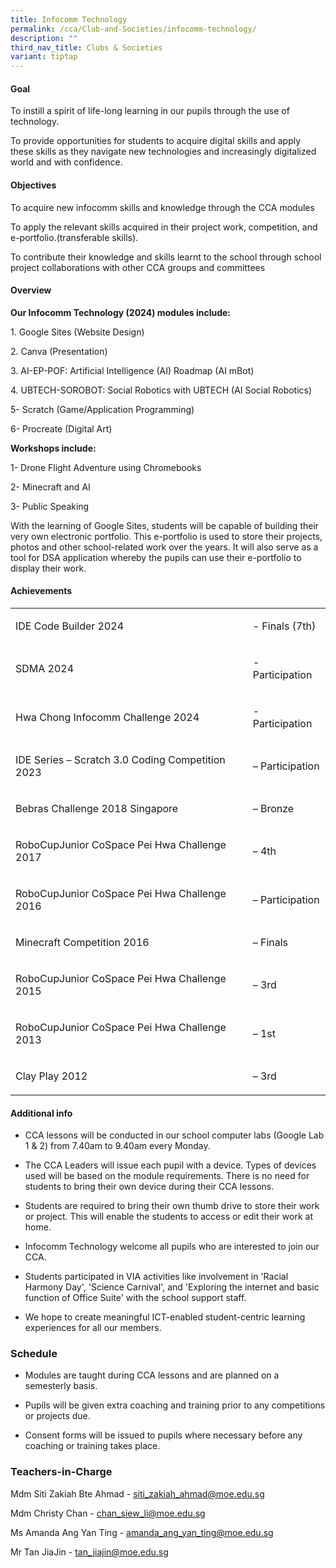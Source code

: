 ```yaml
---
title: Infocomm Technology
permalink: /cca/Club-and-Societies/infocomm-technology/
description: ""
third_nav_title: Clubs & Societies
variant: tiptap
---
```

<h4>Goal</h4>
<p>To instill a spirit of life-long learning in our pupils through the use
of technology.</p>
<p>To provide opportunities for students to acquire digital skills and apply
these skills as they navigate new technologies and increasingly digitalized
world and with confidence.</p>
<h4>Objectives</h4>
<p>To acquire new infocomm skills and knowledge through the CCA modules</p>
<p>To apply the relevant skills acquired in their project work, competition,
and e-portfolio.(transferable skills).</p>
<p>To contribute their knowledge and skills learnt to the school through
school project collaborations with other CCA groups and committees</p>
<h4>Overview</h4>
<p><strong>Our Infocomm Technology (2024) modules include:</strong>
</p>
<p>1. Google Sites (Website Design)</p>
<p>2. Canva (Presentation)</p>
<p>3. AI-EP-POF: Artificial Intelligence (AI) Roadmap (AI mBot)</p>
<p>4. UBTECH-SOROBOT: Social Robotics with UBTECH (AI Social Robotics)</p>
<p>5- Scratch (Game/Application Programming)</p>
<p>6- Procreate (Digital Art)</p>
<p><strong>Workshops include:</strong>
</p>
<p>1- Drone Flight Adventure using Chromebooks</p>
<p>2- Minecraft and AI</p>
<p>3- Public Speaking</p>
<p>With the learning of Google Sites, students will be capable of building
their very own electronic portfolio. This e-portfolio is used to store
their projects, photos and other school-related work over the years. It
will also serve as a tool for DSA application whereby the pupils can use
their e-portfolio to display their work.</p>
<h4>Achievements</h4>
<table style="minWidth: 50px">
<colgroup>
<col>
<col>
</colgroup>
<tbody>
<tr>
<td rowspan="1" colspan="1">
<p>IDE Code Builder 2024</p>
</td>
<td rowspan="1" colspan="1">
<p>- Finals (7th)</p>
</td>
</tr>
<tr>
<td rowspan="1" colspan="1">
<p>SDMA 2024</p>
</td>
<td rowspan="1" colspan="1">
<p>- Participation</p>
</td>
</tr>
<tr>
<td rowspan="1" colspan="1">
<p>Hwa Chong Infocomm Challenge 2024</p>
</td>
<td rowspan="1" colspan="1">
<p>- Participation</p>
</td>
</tr>
<tr>
<td rowspan="1" colspan="1">
<p>IDE Series – Scratch 3.0 Coding Competition 2023</p>
</td>
<td rowspan="1" colspan="1">
<p>– Participation</p>
</td>
</tr>
<tr>
<td rowspan="1" colspan="1">
<p>Bebras Challenge 2018 Singapore</p>
</td>
<td rowspan="1" colspan="1">
<p>– Bronze</p>
</td>
</tr>
<tr>
<td rowspan="1" colspan="1">
<p>RoboCupJunior CoSpace Pei Hwa Challenge 2017</p>
</td>
<td rowspan="1" colspan="1">
<p>– 4th</p>
</td>
</tr>
<tr>
<td rowspan="1" colspan="1">
<p>RoboCupJunior CoSpace Pei Hwa Challenge 2016</p>
</td>
<td rowspan="1" colspan="1">
<p>– Participation</p>
</td>
</tr>
<tr>
<td rowspan="1" colspan="1">
<p>Minecraft Competition 2016</p>
</td>
<td rowspan="1" colspan="1">
<p>– Finals</p>
</td>
</tr>
<tr>
<td rowspan="1" colspan="1">
<p>RoboCupJunior CoSpace Pei Hwa Challenge 2015</p>
</td>
<td rowspan="1" colspan="1">
<p>– 3rd</p>
</td>
</tr>
<tr>
<td rowspan="1" colspan="1">
<p>RoboCupJunior CoSpace Pei Hwa Challenge 2013</p>
</td>
<td rowspan="1" colspan="1">
<p>– 1st</p>
</td>
</tr>
<tr>
<td rowspan="1" colspan="1">
<p>Clay Play 2012</p>
</td>
<td rowspan="1" colspan="1">
<p>– 3rd</p>
</td>
</tr>
</tbody>
</table>
<p></p>
<h4>Additional info</h4>
<ul data-tight="true" class="tight">
<li>
<p>CCA lessons will be conducted in our school computer labs (Google Lab
1 &amp; 2) from 7.40am to 9.40am every Monday.</p>
</li>
<li>
<p>The CCA Leaders will issue each pupil with a device. Types of devices
used will be based on the module requirements. There is no need for students
to bring their own device during their CCA lessons.</p>
</li>
<li>
<p>Students are required to bring their own thumb drive to store their work
or project. This will enable the students to access or edit their work
at home.</p>
</li>
<li>
<p>Infocomm Technology welcome all pupils who are interested to join our
CCA.</p>
</li>
<li>
<p>Students participated in VIA activities like involvement in 'Racial Harmony
Day', 'Science Carnival', and 'Exploring the internet and basic function
of Office Suite' with the school support staff.</p>
</li>
<li>
<p>We hope to create meaningful ICT-enabled student-centric learning experiences
for all our members.</p>
</li>
</ul>
<h3>Schedule</h3>
<ul data-tight="true" class="tight">
<li>
<p>Modules are taught during CCA lessons and are planned on a semesterly
basis.</p>
</li>
<li>
<p>Pupils will be given extra coaching and training prior to any competitions
or projects due.</p>
</li>
<li>
<p>Consent forms will be issued to pupils where necessary before any coaching
or training takes place.</p>
</li>
</ul>
<h3>Teachers-in-Charge</h3>
<p>Mdm Siti Zakiah Bte Ahmad - <a href="mailto:siti_zakiah_ahmad@moe.edu.sg" rel="noopener noreferrer nofollow" target="_blank">siti_zakiah_ahmad@moe.edu.sg</a>
</p>
<p>Mdm Christy Chan - <a href="mailto:chan_siew_li@moe.edu.sg" rel="noopener noreferrer nofollow" target="_blank">chan_siew_li@moe.edu.sg</a>
</p>
<p>Ms Amanda Ang Yan Ting - <a href="mailto:amanda_ang_yan_ting@moe.edu.sg" rel="noopener noreferrer nofollow" target="_blank">amanda_ang_yan_ting@moe.edu.sg</a>
</p>
<p>Mr Tan JiaJin - <a href="mailto:tan_jiajin@moe.edu.sg" rel="noopener noreferrer nofollow" target="_blank">tan_jiajin@moe.edu.sg</a>
</p>
<p></p>
<p></p>